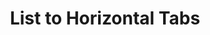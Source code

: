 ---
  id: "93"
  fieldLayoutId: "89"
  uid: "39cdd158-2966-4b16-9800-998d52e9ca3c"
  enabled: "1"
  archived: "0"
  dateCreated: "2017-10-06 05:10:34"
  dateUpdated: "2019-05-30 17:27:33"
  siteSettingsId: "93"
  slug: "list-to-horizontal-tabs"
  siteId: "1"
  uri: "patterns/android/entry/list-to-horizontal-tabs"
  enabledForSite: "1"
  sectionId: "2"
  typeId: "2"
  authorId: "1"
  postdateCreated: "2017-10-06 05:10:00"
  expirydateCreated: null
  contentId: "93"
  title: "List to Horizontal Tabs"
  field_allColorsComputed: null
  field_allColorsComputedIllustration: null
  field_allColorsComputedThumbnail: null
  field_appDescription: null
  field_appDescriptionSentiment: null
  field_audio: "0"
  field_authorFaq: null
  field_bgThumbPosition: "center center"
  field_body: null
  field_captureSize: null
  field_categoriesRaw: "navigability,\nkeeping context,"
  field_categoryInPlainText: null
  field_coldThumbTransform: null
  field_colorPalette: null
  field_contributorName: null
  field_contributorUrl: null
  field_coverColor: null
  field_dominantColor: null
  field_externalContributor: "0"
  field_fetchWebsiteData: null
  field_fullName: null
  field_gfycatSource: "WarmElasticBear"
  field_gif: "1"
  field_gumletUrl: null
  field_gumletUrlNoPreParse: null
  field_howHelps: "<p><strong>Keeping Context and Improved Navigation. </strong></p>\n<p>Users can keep navigating through a list of items without the need of going one level up on the navigation. </p>\n<p>They are also kept in context thanks to the horizontal arrangement of the tabs that respects the order of the original table.</p>"
  field_howWorks: "<p>A user can navigate a table of stocks and see different data displayed in traditional column by column table fashion. </p>\n<p>If the user drills into one of the stocks (a row of the table), the app will now show a new view that displays more information about that particular stock. On this view the user can also perform other actions like buying or selling.</p>\n<p>At the top of this view there's a row of overflown tabs that mirrors the order of the original table. The users can swipe through these views or tap the tabs to keep <strong>navigating without changing context</strong>.</p>\n<p>It's important to mention that the \"swiping through views\" interaction also exists on iOS, however only on the Android app you can see the binded tab row. <strong>This makes the interaction more discoverable and predictable</strong>.</p>"
  field_iconColors: null
  field_iconComputedColors: null
  field_illustrationSource: null
  field_imagePathRaw: ""
  field_imageTextOcr: null
  field_depthArticleBody: null
  field_lpSentimentScore: null
  field_lpUrl: null
  field_mediaEmbed: null
  field_mobileId: null
  field_mobileShotSrc: null
  field_newsObject: null
  field_pageFetchJsonString: null
  field_patternSrc: "Robinhood"
  field_platformRaw: "Android"
  field_qualityDescription: null
  field_rawResponse: null
  field_readingDuration: null
  field_readingDurationSeconds: null
  field_readingEaseLevel: null
  field_readingEaseScore: null
  field_references: null
  field_screenshotColors: null
  field_screenshotComputedColors: null
  field_sourceFromArchive: null
  field_strategyDescription: null
  field_thumbColors: null
  field_thumbVideoUrl: "fn1u6"
  field_webDescription: null
  field_webTitle: null
  field_what: "<p>This is an Android specific solution found in the Robinhood app. It allows users to navigate a list of stocks through a table or by swiping through a horizontal list of floating views that are bound to an overflown row of tabs at the top of the page.</p>"
  root: null
  lft: null
  rgt: null
  level: null
  structureId: null
  layout: layouts/post.njk
---